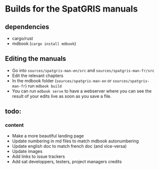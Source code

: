 # Builds for the SpatGRIS manuals

## dependencies

- cargo/rust
- mdbook (`cargo install mdbook`)

## Editing the manuals

- Go into `sources/spatgris-man-en/src` and `sources/spatgris-man-fr/src`
- Edit the relevant chapters
- In the mdbook folder (`sources/spatgris-man-en` or `sources/spatgris-man-fr`) run `mdbook build`
- You can run `mdbook serve` to have a webserver where you can see the result of your edits live as soon as you save a file.

## todo:

### content

- Make a more beautiful landing page
- Update numbering in md files to match mdbook autonumbering
- Update english doc to match french doc (and vice-versa)
- Update images
- Add links to issue trackers
- Add sat developpers, testers, project managers credits
